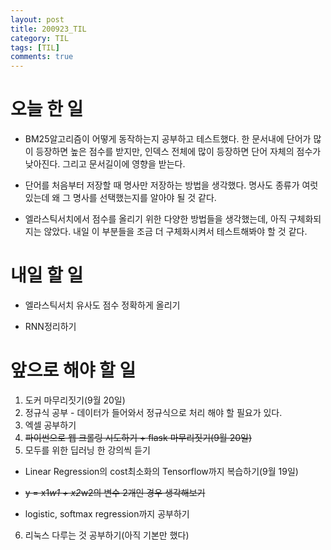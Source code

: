 ```yaml
---
layout: post
title: 200923_TIL
category: TIL
tags: [TIL]
comments: true
---
```


# 오늘 한 일

- BM25알고리즘이 어떻게 동작하는지 공부하고 테스트했다. 한 문서내에 단어가 많이 등장하면 높은 점수를 받지만, 인덱스 전체에 많이 등장하면 단어 자체의 점수가 낮아진다. 그리고 문서길이에 영향을 받는다.

- 단어를 처음부터 저장할 때 명사만 저장하는 방법을 생각했다. 명사도 종류가 여럿있는데 왜 그 명사를 선택했는지를 알아야 될 것 같다.

- 엘라스틱서치에서 점수를 올리기 위한 다양한 방법들을 생각했는데, 아직 구체화되지는 않았다. 내일 이 부분들을 조금 더 구체화시켜서 테스트해봐야 할 것 같다.

# 내일 할 일

- 엘라스틱서치 유사도 점수 정확하게 올리기

- RNN정리하기

# 앞으로 해야 할 일

1. 도커 마무리짓기(9월 20일)
2. 정규식 공부 - 데이터가 들어와서 정규식으로 처리 해야 할 필요가 있다.
3. 엑셀 공부하기
4. ~~파이썬으로 웹 크롤링 시도하기 + flask 마무리짓기(9월 20일)~~
5. 모두를 위한 딥러닝 한 강의씩 듣기

- Linear Regression의 cost최소화의 Tensorflow까지 복습하기(9월 19일)

- ~~y = x1*w1 + x2*w2의 변수 2개인 경우 생각해보기~~

- logistic, softmax regression까지 공부하기

6. 리눅스 다루는 것 공부하기(아직 기본만 했다)


